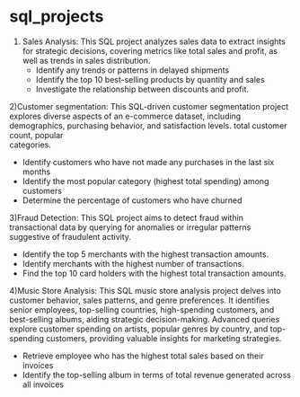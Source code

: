 # sql_projects
1) Sales Analysis:
   This SQL project analyzes sales data to extract insights for strategic decisions, covering metrics like total sales and profit, as well as trends in sales distribution.
   - Identify any trends or patterns in delayed shipments
   - Identify the top 10 best-selling products by quantity
     and sales
   - Investigate the relationship between discounts and
     profit.

2)Customer segmentation:
  This SQL-driven customer segmentation project explores diverse aspects of an e-commerce dataset, including demographics, purchasing behavior, and satisfaction levels. total customer count, popular           
  categories.
  - Identify customers who have not made any
    purchases in the last six months
  - Identify the most popular category (highest total
    spending) among customers
  - Determine the percentage of customers who have
    churned

3)Fraud Detection:
  This SQL project aims to detect fraud within transactional data by querying for anomalies or irregular patterns suggestive of fraudulent activity.
  - Identify the top 5 merchants with the highest
    transaction amounts.
  - Identify merchants with the highest number of
    transactions.
  - Find the top 10 card holders with the highest total
    transaction amounts.

4)Music Store Analysis:
  This SQL music store analysis project delves into customer behavior, sales patterns, and genre preferences.
  It identifies senior employees, top-selling countries, high-spending customers, and best-selling albums, aiding strategic decision-making.
  Advanced queries explore customer spending on artists, popular genres by country, and top-spending customers, providing valuable insights for marketing strategies.
  - Retrieve employee who has the highest total sales based
    on their invoices
  - Identify the top-selling album in terms of total
    revenue generated across all invoices


    
